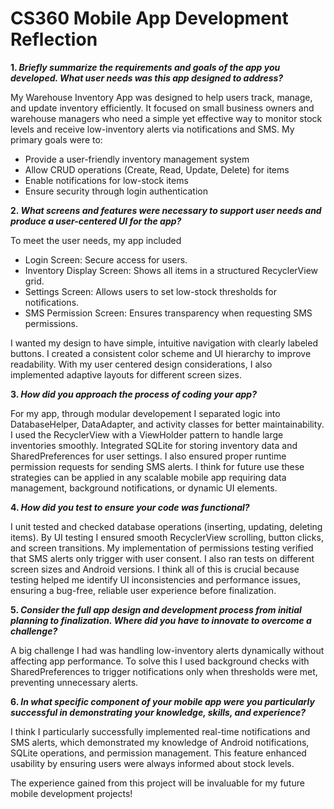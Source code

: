 # CS360 Mobile App Development Reflection

**1. _Briefly summarize the requirements and goals of the app you developed. What user needs was this app designed to address?_**

My Warehouse Inventory App was designed to help users track, manage, and update inventory efficiently. It focused on small business owners and warehouse managers who need a simple yet effective way to monitor stock levels and receive low-inventory alerts via notifications and SMS. My primary goals were to:
- Provide a user-friendly inventory management system
- Allow CRUD operations (Create, Read, Update, Delete) for items
- Enable notifications for low-stock items
- Ensure security through login authentication

**2. _What screens and features were necessary to support user needs and produce a user-centered UI for the app?_**

To meet the user needs, my app included
- Login Screen: Secure access for users.
- Inventory Display Screen: Shows all items in a structured RecyclerView grid.
- Settings Screen: Allows users to set low-stock thresholds for notifications.
- SMS Permission Screen: Ensures transparency when requesting SMS permissions.
 
I wanted my design to have simple, intuitive navigation with clearly labeled buttons. I created a consistent color scheme and UI hierarchy to improve readability. With my user centered design considerations, I also implemented adaptive layouts for different screen sizes.

**3. _How did you approach the process of coding your app?_**

For my app, through modular developement I separated logic into DatabaseHelper, DataAdapter, and activity classes for better maintainability. I used the RecyclerView with a ViewHolder pattern to handle large inventories smoothly. Integrated SQLite for storing inventory data and SharedPreferences for user settings. I also ensured proper runtime permission requests for sending SMS alerts. I think for future use these strategies can be applied in any scalable mobile app requiring data management, background notifications, or dynamic UI elements.

**4. _How did you test to ensure your code was functional?_**

I unit tested and checked database operations (inserting, updating, deleting items). By UI testing I ensured smooth RecyclerView scrolling, button clicks, and screen transitions. My implementation of permissions testing verified that SMS alerts only trigger with user consent. I also ran tests on different screen sizes and Android versions. I think all of this is crucial because testing helped me identify UI inconsistencies and performance issues, ensuring a bug-free, reliable user experience before finalization.

**5. _Consider the full app design and development process from initial planning to finalization. Where did you have to innovate to overcome a challenge?_**
   
A big challenge I had was handling low-inventory alerts dynamically without affecting app performance. To solve this I used background checks with SharedPreferences to trigger notifications only when thresholds were met, preventing unnecessary alerts.

**6. _In what specific component of your mobile app were you particularly successful in demonstrating your knowledge, skills, and experience?_**

I think I particularly successfully implemented real-time notifications and SMS alerts, which demonstrated my knowledge of Android notifications, SQLite operations, and permission management. This feature enhanced usability by ensuring users were always informed about stock levels.

 The experience gained from this project will be invaluable for my future mobile development projects!
